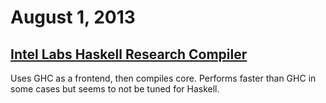 # August 1, 2013

## [Intel Labs Haskell Research Compiler](/files/hrc-paper.pdf)

Uses GHC as a frontend, then compiles core. Performs faster than GHC in some
cases but seems to not be tuned for Haskell.
